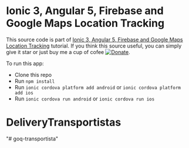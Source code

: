 # Ionic 3, Angular 5, Firebase and Google Maps Location Tracking

This source code is part of [Ionic 3, Angular 5, Firebase and Google Maps Location Tracking](https://www.djamware.com/post/5a48517280aca7059c142972/ionic-3-angular-5-firebase-and-google-maps-location-tracking) tutorial. If you think this source useful, you can simply give it star or just buy me a cup of cofee [![Donate](https://img.shields.io/badge/Donate-PayPal-green.svg)](https://www.paypal.com/cgi-bin/webscr?cmd=_s-xclick&hosted_button_id=Q5WK24UVWUGBN).

To run this app:

* Clone this repo
* Run `npm install`
* Run `ionic cordova platform add android` or `ionic cordova platform add ios`
* Run `ionic cordova run android` or `ionic cordova run ios`
# DeliveryTransportistas
"# goq-transportista" 
